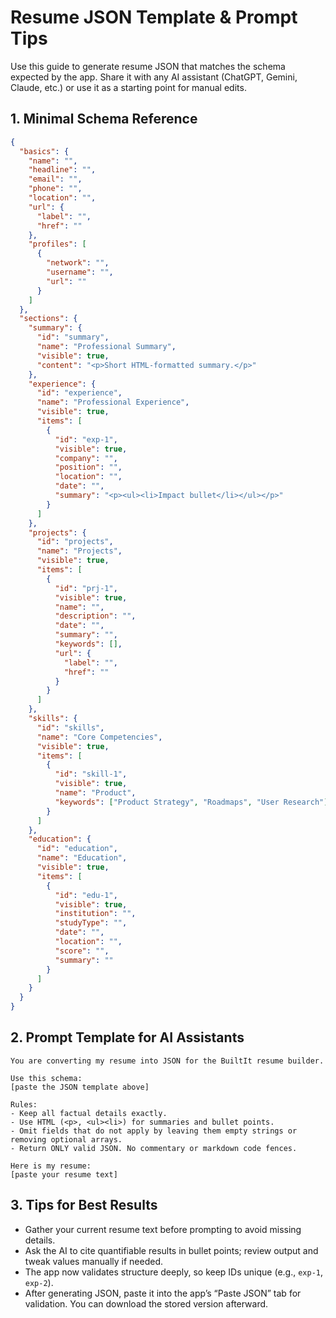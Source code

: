 # Resume JSON Template & Prompt Tips

Use this guide to generate resume JSON that matches the schema expected by the app. Share it with any AI assistant (ChatGPT, Gemini, Claude, etc.) or use it as a starting point for manual edits.

## 1. Minimal Schema Reference

```json
{
  "basics": {
    "name": "",
    "headline": "",
    "email": "",
    "phone": "",
    "location": "",
    "url": {
      "label": "",
      "href": ""
    },
    "profiles": [
      {
        "network": "",
        "username": "",
        "url": ""
      }
    ]
  },
  "sections": {
    "summary": {
      "id": "summary",
      "name": "Professional Summary",
      "visible": true,
      "content": "<p>Short HTML-formatted summary.</p>"
    },
    "experience": {
      "id": "experience",
      "name": "Professional Experience",
      "visible": true,
      "items": [
        {
          "id": "exp-1",
          "visible": true,
          "company": "",
          "position": "",
          "location": "",
          "date": "",
          "summary": "<p><ul><li>Impact bullet</li></ul></p>"
        }
      ]
    },
    "projects": {
      "id": "projects",
      "name": "Projects",
      "visible": true,
      "items": [
        {
          "id": "prj-1",
          "visible": true,
          "name": "",
          "description": "",
          "date": "",
          "summary": "",
          "keywords": [],
          "url": {
            "label": "",
            "href": ""
          }
        }
      ]
    },
    "skills": {
      "id": "skills",
      "name": "Core Competencies",
      "visible": true,
      "items": [
        {
          "id": "skill-1",
          "visible": true,
          "name": "Product",
          "keywords": ["Product Strategy", "Roadmaps", "User Research"]
        }
      ]
    },
    "education": {
      "id": "education",
      "name": "Education",
      "visible": true,
      "items": [
        {
          "id": "edu-1",
          "visible": true,
          "institution": "",
          "studyType": "",
          "date": "",
          "location": "",
          "score": "",
          "summary": ""
        }
      ]
    }
  }
}
```

## 2. Prompt Template for AI Assistants

```
You are converting my resume into JSON for the BuiltIt resume builder.

Use this schema:
[paste the JSON template above]

Rules:
- Keep all factual details exactly.
- Use HTML (<p>, <ul><li>) for summaries and bullet points.
- Omit fields that do not apply by leaving them empty strings or removing optional arrays.
- Return ONLY valid JSON. No commentary or markdown code fences.

Here is my resume:
[paste your resume text]
```

## 3. Tips for Best Results

- Gather your current resume text before prompting to avoid missing details.
- Ask the AI to cite quantifiable results in bullet points; review output and tweak values manually if needed.
- The app now validates structure deeply, so keep IDs unique (e.g., `exp-1`, `exp-2`).
- After generating JSON, paste it into the app’s “Paste JSON” tab for validation. You can download the stored version afterward.
